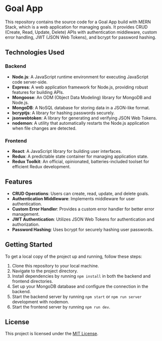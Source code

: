 # Goal App

This repository contains the source code for a Goal App build with MERN Stack, which is a web application for managing goals. It provides CRUD (Create, Read, Update, Delete) APIs with authentication middleware, custom error handling, JWT (JSON Web Tokens), and bcrypt for password hashing.

## Technologies Used

### Backend

- **Node.js**: A JavaScript runtime environment for executing JavaScript code server-side.
- **Express**: A web application framework for Node.js, providing robust features for building APIs.
- **Mongoose**: An ODM (Object Data Modeling) library for MongoDB and Node.js.
- **MongoDB**: A NoSQL database for storing data in a JSON-like format.
- **bcryptjs**: A library for hashing passwords securely.
- **jsonwebtoken**: A library for generating and verifying JSON Web Tokens.
- **nodemon**: A utility that automatically restarts the Node.js application when file changes are detected.

### Frontend

- **React**: A JavaScript library for building user interfaces.
- **Redux**: A predictable state container for managing application state.
- **Redux Toolkit**: An official, opinionated, batteries-included toolset for efficient Redux development.

## Features

- **CRUD Operations**: Users can create, read, update, and delete goals.
- **Authentication Middleware**: Implements middleware for user authentication.
- **Custom Error Handler**: Provides a custom error handler for better error management.
- **JWT Authentication**: Utilizes JSON Web Tokens for authentication and authorization.
- **Password Hashing**: Uses bcrypt for securely hashing user passwords.

## Getting Started

To get a local copy of the project up and running, follow these steps:

1. Clone this repository to your local machine.
2. Navigate to the project directory.
3. Install dependencies by running `npm install` in both the backend and frontend directories.
4. Set up your MongoDB database and configure the connection in the backend.
5. Start the backend server by running `npm start` or `npm run server` development with nodemon.
6. Start the frontend server by running `npm run dev`.

## License

This project is licensed under the [MIT License](LICENSE).
